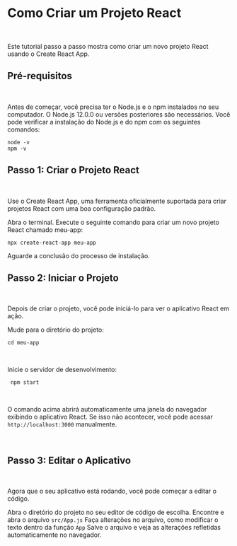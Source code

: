 # Como Criar um Projeto React

&nbsp;

Este tutorial passo a passo mostra como criar um novo projeto React usando o Create React App.
&#8203;

## Pré-requisitos

&nbsp;

Antes de começar, você precisa ter o Node.js e o npm instalados no seu computador. O Node.js 12.0.0 ou versões posteriores são necessários. Você pode verificar a instalação do Node.js e do npm com os seguintes comandos:
&#8203;

```
node -v
npm -v
```

## Passo 1: Criar o Projeto React

&nbsp;

Use o Create React App, uma ferramenta oficialmente suportada para criar projetos React com uma boa configuração padrão.

Abra o terminal.
Execute o seguinte comando para criar um novo projeto React chamado meu-app:
&#8203;

```
npx create-react-app meu-app
```

Aguarde a conclusão do processo de instalação.

## Passo 2: Iniciar o Projeto

&nbsp;

Depois de criar o projeto, você pode iniciá-lo para ver o aplicativo React em ação.

Mude para o diretório do projeto:
&#8203;

```
cd meu-app
```

&nbsp;

Inicie o servidor de desenvolvimento:
&#8203;

```
 npm start
```

&nbsp;

O comando acima abrirá automaticamente uma janela do navegador exibindo o aplicativo React. Se isso não acontecer, você pode acessar `http://localhost:3000` manualmente.

&#8203;

## Passo 3: Editar o Aplicativo

&nbsp;

Agora que o seu aplicativo está rodando, você pode começar a editar o código.

Abra o diretório do projeto no seu editor de código de escolha.
Encontre e abra o arquivo `src/App.js`
Faça alterações no arquivo, como modificar o texto dentro da função `App`
Salve o arquivo e veja as alterações refletidas automaticamente no navegador.

&#8203;

